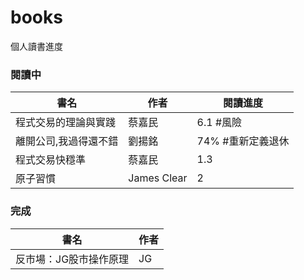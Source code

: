 # books
個人讀書進度

### 閱讀中
|書名|作者|閱讀進度|
|----|----|----|
|程式交易的理論與實踐|蔡嘉民|6.1 #風險|
|離開公司,我過得還不錯|劉揚銘|74% #重新定義退休|
|程式交易快穩準|蔡嘉民|1.3|
|原子習慣|James Clear|2|

### 完成
|書名|作者|
|----|----|
|反市場：JG股市操作原理|JG|
